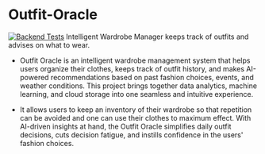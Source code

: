 # Outfit-Oracle
[![Backend Tests](https://github.com/MeSohamJoshi/Outfit-Oracle/actions/workflows/test.yml/badge.svg)](https://github.com/MeSohamJoshi/Outfit-Oracle/actions/workflows/test.yml)
Intelligent Wardrobe Manager keeps track of outfits and advises on what to wear.

- Outfit Oracle is an intelligent wardrobe management system that helps users organize their clothes, keeps track of outfit history, and makes AI-powered recommendations based on past fashion choices, events, and weather conditions. This project brings together data analytics, machine learning, and cloud storage into one seamless and intuitive experience.

- It allows users to keep an inventory of their wardrobe so that repetition can be avoided and one can use their clothes to maximum effect. With AI-driven insights at hand, the Outfit Oracle simplifies daily outfit decisions, cuts decision fatigue, and instills confidence in the users' fashion choices.



